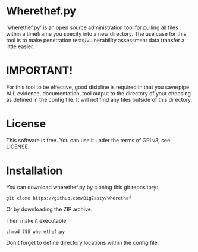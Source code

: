 # Wherethef.py

'wherethef.py' is an open source administration tool for pulling all files within a timeframe you specify into a new directory. The use case for this tool is to make penetration tests/vulnerability assessment data transfer a little easier.

# IMPORTANT!

For this tool to be effective, good disipline is required in that you save/pipe ALL evidence, documentation, tool output to the directory of your choosing as defined in the config file. It will not find any files outside of this directory.

# License

This software is free. You can use it under the terms of GPLv3, see LICENSE.

# Installation

 You can download wherethef.py by cloning this git repository:

    git clone https://github.com/Big7asty/wherethef
    
Or by downloading the ZIP archive.

Then make it executable
    
    chmod 755 wherethef.py

Don't forget to define directory locations within the config file.
